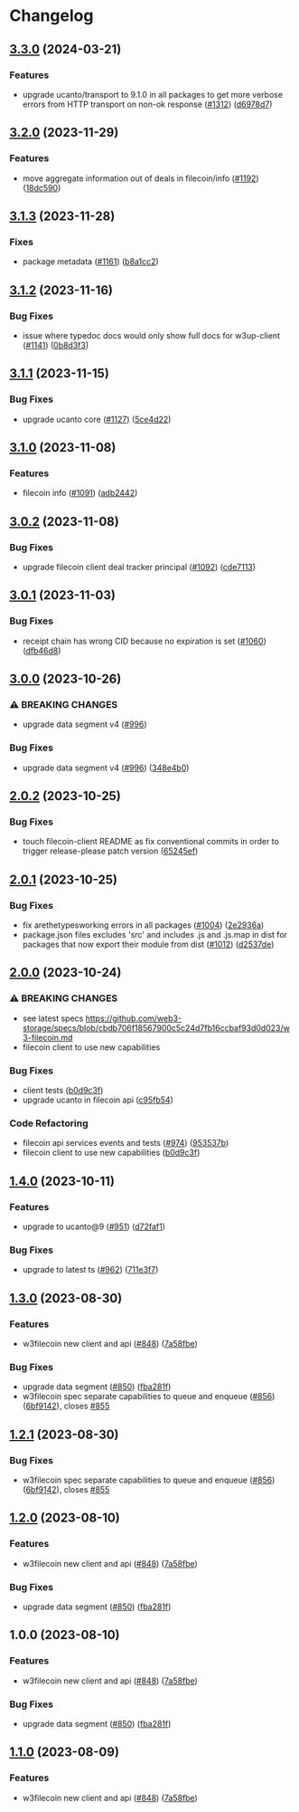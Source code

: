 # Changelog

## [3.3.0](https://github.com/web3-storage/w3up/compare/filecoin-client-v3.2.0...filecoin-client-v3.3.0) (2024-03-21)


### Features

* upgrade ucanto/transport to 9.1.0 in all packages to get more verbose errors from HTTP transport on non-ok response ([#1312](https://github.com/web3-storage/w3up/issues/1312)) ([d6978d7](https://github.com/web3-storage/w3up/commit/d6978d7ab299be76987c6533d18e6857f6998fe6))

## [3.2.0](https://github.com/web3-storage/w3up/compare/filecoin-client-v3.1.3...filecoin-client-v3.2.0) (2023-11-29)


### Features

* move aggregate information out of deals in filecoin/info ([#1192](https://github.com/web3-storage/w3up/issues/1192)) ([18dc590](https://github.com/web3-storage/w3up/commit/18dc590ad50a023ef3094bfc1a2d729459e5d68e))

## [3.1.3](https://github.com/web3-storage/w3up/compare/filecoin-client-v3.1.2...filecoin-client-v3.1.3) (2023-11-28)


### Fixes

* package metadata ([#1161](https://github.com/web3-storage/w3up/issues/1161)) ([b8a1cc2](https://github.com/web3-storage/w3up/commit/b8a1cc2e125a91be582998bda295e1ae1caab087))

## [3.1.2](https://github.com/web3-storage/w3up/compare/filecoin-client-v3.1.1...filecoin-client-v3.1.2) (2023-11-16)


### Bug Fixes

* issue where typedoc docs would only show full docs for w3up-client ([#1141](https://github.com/web3-storage/w3up/issues/1141)) ([0b8d3f3](https://github.com/web3-storage/w3up/commit/0b8d3f3b52918b1b4d3b76ea6fea3fb0c837cd73))

## [3.1.1](https://github.com/web3-storage/w3up/compare/filecoin-client-v3.1.0...filecoin-client-v3.1.1) (2023-11-15)


### Bug Fixes

* upgrade ucanto core ([#1127](https://github.com/web3-storage/w3up/issues/1127)) ([5ce4d22](https://github.com/web3-storage/w3up/commit/5ce4d2292d7e980da4a2ea0f1583f608a81157d2))

## [3.1.0](https://github.com/web3-storage/w3up/compare/filecoin-client-v3.0.2...filecoin-client-v3.1.0) (2023-11-08)


### Features

* filecoin info ([#1091](https://github.com/web3-storage/w3up/issues/1091)) ([adb2442](https://github.com/web3-storage/w3up/commit/adb24424d1faf50daf2339b77c22fdd44faa236a))

## [3.0.2](https://github.com/web3-storage/w3up/compare/filecoin-client-v3.0.1...filecoin-client-v3.0.2) (2023-11-08)


### Bug Fixes

* upgrade filecoin client deal tracker principal ([#1092](https://github.com/web3-storage/w3up/issues/1092)) ([cde7113](https://github.com/web3-storage/w3up/commit/cde71134ab8fdd4a72e3764da30ae0a414a8690b))

## [3.0.1](https://github.com/web3-storage/w3up/compare/filecoin-client-v3.0.0...filecoin-client-v3.0.1) (2023-11-03)


### Bug Fixes

* receipt chain has wrong CID because no expiration is set ([#1060](https://github.com/web3-storage/w3up/issues/1060)) ([dfb46d8](https://github.com/web3-storage/w3up/commit/dfb46d8185c684a18452e1325abcf74d59c48159))

## [3.0.0](https://github.com/web3-storage/w3up/compare/filecoin-client-v2.0.2...filecoin-client-v3.0.0) (2023-10-26)


### ⚠ BREAKING CHANGES

* upgrade data segment v4 ([#996](https://github.com/web3-storage/w3up/issues/996))

### Bug Fixes

* upgrade data segment v4 ([#996](https://github.com/web3-storage/w3up/issues/996)) ([348e4b0](https://github.com/web3-storage/w3up/commit/348e4b065909e48ab1e97c0eaee9fa0b5ad2e223))

## [2.0.2](https://github.com/web3-storage/w3up/compare/filecoin-client-v2.0.1...filecoin-client-v2.0.2) (2023-10-25)


### Bug Fixes

* touch filecoin-client README as fix conventional commits in order to trigger release-please patch version ([65245ef](https://github.com/web3-storage/w3up/commit/65245effd6c7e06c4d3b495e03a598e557a98c8e))

## [2.0.1](https://github.com/web3-storage/w3up/compare/filecoin-client-v2.0.0...filecoin-client-v2.0.1) (2023-10-25)


### Bug Fixes

* fix arethetypesworking errors in all packages ([#1004](https://github.com/web3-storage/w3up/issues/1004)) ([2e2936a](https://github.com/web3-storage/w3up/commit/2e2936a3831389dd13be5be5146a04e2b15553c5))
* package.json files excludes 'src' and includes .js and .js.map in dist for packages that now export their module from dist  ([#1012](https://github.com/web3-storage/w3up/issues/1012)) ([d2537de](https://github.com/web3-storage/w3up/commit/d2537deed533a39f39e312a1dfcfbd048e1d83e5))

## [2.0.0](https://github.com/web3-storage/w3up/compare/filecoin-client-v1.4.0...filecoin-client-v2.0.0) (2023-10-24)


### ⚠ BREAKING CHANGES

* see latest specs https://github.com/web3-storage/specs/blob/cbdb706f18567900c5c24d7fb16ccbaf93d0d023/w3-filecoin.md
* filecoin client to use new capabilities

### Bug Fixes

* client tests ([b0d9c3f](https://github.com/web3-storage/w3up/commit/b0d9c3f258d37701487ef02f70a93e2dd1a18775))
* upgrade ucanto in filecoin api ([c95fb54](https://github.com/web3-storage/w3up/commit/c95fb54cdb04f50ff78e5113e70d73c1cd6d8b47))


### Code Refactoring

* filecoin api services events and tests ([#974](https://github.com/web3-storage/w3up/issues/974)) ([953537b](https://github.com/web3-storage/w3up/commit/953537bcb98d94b9e9655797a7f9026643ab949f))
* filecoin client to use new capabilities ([b0d9c3f](https://github.com/web3-storage/w3up/commit/b0d9c3f258d37701487ef02f70a93e2dd1a18775))

## [1.4.0](https://github.com/web3-storage/w3up/compare/filecoin-client-v1.3.0...filecoin-client-v1.4.0) (2023-10-11)


### Features

* upgrade to ucanto@9 ([#951](https://github.com/web3-storage/w3up/issues/951)) ([d72faf1](https://github.com/web3-storage/w3up/commit/d72faf1bb07dd11462ae6dff8ee0469f8ae7e9e7))


### Bug Fixes

* upgrade to latest ts ([#962](https://github.com/web3-storage/w3up/issues/962)) ([711e3f7](https://github.com/web3-storage/w3up/commit/711e3f73f6905fde0d929952fff70be845a55fa1))

## [1.3.0](https://github.com/web3-storage/w3up/compare/filecoin-client-v1.2.2...filecoin-client-v1.3.0) (2023-08-30)


### Features

* w3filecoin new client and api ([#848](https://github.com/web3-storage/w3up/issues/848)) ([7a58fbe](https://github.com/web3-storage/w3up/commit/7a58fbe8f6c6fbe98e700b7affd5825ddccf6547))


### Bug Fixes

* upgrade data segment ([#850](https://github.com/web3-storage/w3up/issues/850)) ([fba281f](https://github.com/web3-storage/w3up/commit/fba281f8cd3ce2a0a00ffd50a4a73d7701b489ce))
* w3filecoin spec separate capabilities to queue and enqueue ([#856](https://github.com/web3-storage/w3up/issues/856)) ([6bf9142](https://github.com/web3-storage/w3up/commit/6bf9142636fa65367faed8414c50beb9c1791726)), closes [#855](https://github.com/web3-storage/w3up/issues/855)

## [1.2.1](https://github.com/web3-storage/w3up/compare/filecoin-client-v1.2.0...filecoin-client-v1.2.1) (2023-08-30)


### Bug Fixes

* w3filecoin spec separate capabilities to queue and enqueue ([#856](https://github.com/web3-storage/w3up/issues/856)) ([6bf9142](https://github.com/web3-storage/w3up/commit/6bf9142636fa65367faed8414c50beb9c1791726)), closes [#855](https://github.com/web3-storage/w3up/issues/855)

## [1.2.0](https://github.com/web3-storage/w3up/compare/filecoin-client-v1.1.0...filecoin-client-v1.2.0) (2023-08-10)


### Features

* w3filecoin new client and api ([#848](https://github.com/web3-storage/w3up/issues/848)) ([7a58fbe](https://github.com/web3-storage/w3up/commit/7a58fbe8f6c6fbe98e700b7affd5825ddccf6547))


### Bug Fixes

* upgrade data segment ([#850](https://github.com/web3-storage/w3up/issues/850)) ([fba281f](https://github.com/web3-storage/w3up/commit/fba281f8cd3ce2a0a00ffd50a4a73d7701b489ce))

## 1.0.0 (2023-08-10)


### Features

* w3filecoin new client and api ([#848](https://github.com/web3-storage/w3up/issues/848)) ([7a58fbe](https://github.com/web3-storage/w3up/commit/7a58fbe8f6c6fbe98e700b7affd5825ddccf6547))


### Bug Fixes

* upgrade data segment ([#850](https://github.com/web3-storage/w3up/issues/850)) ([fba281f](https://github.com/web3-storage/w3up/commit/fba281f8cd3ce2a0a00ffd50a4a73d7701b489ce))

## [1.1.0](https://github.com/web3-storage/w3up/compare/filecoin-client-v1.0.0...filecoin-client-v1.1.0) (2023-08-09)


### Features

* w3filecoin new client and api ([#848](https://github.com/web3-storage/w3up/issues/848)) ([7a58fbe](https://github.com/web3-storage/w3up/commit/7a58fbe8f6c6fbe98e700b7affd5825ddccf6547))

